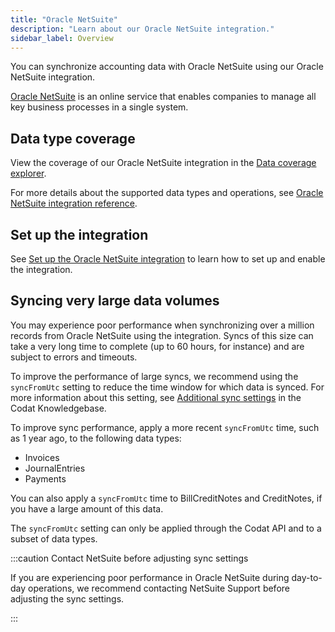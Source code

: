 ```yaml
---
title: "Oracle NetSuite"
description: "Learn about our Oracle NetSuite integration."
sidebar_label: Overview
---
```


You can synchronize accounting data with Oracle NetSuite using our Oracle NetSuite integration.

[Oracle NetSuite](https://www.netsuite.com/portal/products/erp/financial-management/finance-accounting.shtml) is an online service that enables companies to manage all key business processes in a single system.

## Data type coverage

View the coverage of our Oracle NetSuite integration in the <a className="external" href="https://knowledge.codat.io/supported-features/accounting?view=tab-by-integration&integrationKey=akxx" target="_blank">Data coverage explorer</a>.

For more details about the supported data types and operations, see [Oracle NetSuite integration reference](/integrations/accounting/netsuite/oracle-netsuite-integration-reference).

## Set up the integration

See [Set up the Oracle NetSuite integration](/integrations/accounting/netsuite/accounting-netsuite-setup) to learn how to set up and enable the integration.

## Syncing very large data volumes

You may experience poor performance when synchronizing over a million records from Oracle NetSuite using the integration. Syncs of this size can take a very long time to complete (up to 60 hours, for instance) and are subject to errors and timeouts.

To improve the performance of large syncs, we recommend using the `syncFromUtc` setting to reduce the time window for which data is synced. For more information about this setting, see [Additional sync settings](https://codat.zendesk.com/hc/en-gb/articles/360018829477-Additional-sync-settings) in the Codat Knowledgebase.

To improve sync performance, apply a more recent `syncFromUtc` time, such as 1 year ago, to the following data types:

- Invoices
- JournalEntries
- Payments

You can also apply a `syncFromUtc` time to BillCreditNotes and CreditNotes, if you have a large amount of this data.

The `syncFromUtc` setting can only be applied through the Codat API and to a subset of data types.

:::caution Contact NetSuite before adjusting sync settings

If you are experiencing poor performance in Oracle NetSuite during day-to-day operations, we recommend contacting NetSuite Support before adjusting the sync settings.

:::
